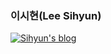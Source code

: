 ### 이시현(Lee Sihyun)
[![Sihyun's blog](http://img.shields.io/badge/-Tech%20blog-black?style=flat-square&logo=github&link=https://acoustic-mambo-3cb.notion.site/Sihyun-Lee-417a2d1c5e0342099f17f4d893d4b83c)](https://acoustic-mambo-3cb.notion.site/Sihyun-Lee-417a2d1c5e0342099f17f4d893d4b83c)

<!--
**lsh9034/lsh9034** is a ✨ _special_ ✨ repository because its `README.md` (this file) appears on your GitHub profile.

Here are some ideas to get you started:

- 🔭 I’m currently working on ...
- 🌱 I’m currently learning ...
- 👯 I’m looking to collaborate on ...
- 🤔 I’m looking for help with ...
- 💬 Ask me about ...
- 📫 How to reach me: ...
- 😄 Pronouns: ...
- ⚡ Fun fact: ...
-->
